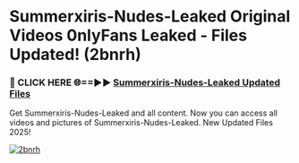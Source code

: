 # Summerxiris-Nudes-Leaked Original Videos 0nlyFans Leaked - Files Updated! (2bnrh)

<h3>🔴 CLICK HERE 🌐==►► <a href="https://tinyurl.com/yc6ubb5a" rel="nofollow">Summerxiris-Nudes-Leaked Updated Files</a></h3>

Get Summerxiris-Nudes-Leaked and all content. Now you can access all videos and pictures of Summerxiris-Nudes-Leaked. New Updated Files 2025!

[![2bnrh](https://i.imgur.com/7eu0CRL.gif)](https://tinyurl.com/yc6ubb5a)
